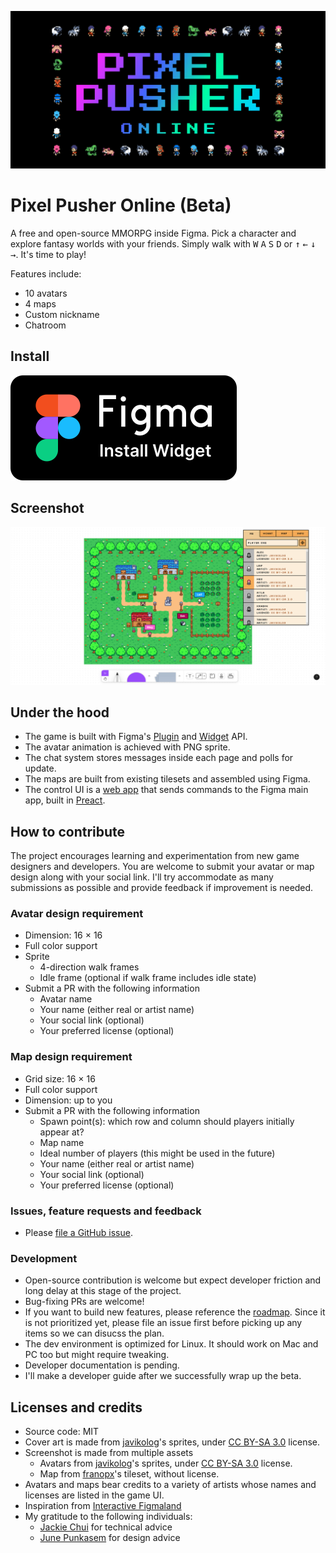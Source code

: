 ![Pixel Pusher Logo](/design/cover.png)

# Pixel Pusher Online (Beta)

A free and open-source MMORPG inside Figma. Pick a character and explore fantasy worlds with your friends. Simply walk with <kbd>W</kbd> <kbd>A</kbd> <kbd>S</kbd> <kbd>D</kbd> or <kbd >↑</kbd> <kbd >←</kbd> <kbd >↓</kbd> <kbd >→</kbd>. It's time to play!

Features include:

- 10 avatars
- 4 maps
- Custom nickname
- Chatroom

## Install

[![Install widget from Figma](/design/install-badge.svg)](<https://www.figma.com/community/widget/1142531655223087736/Pixel-Pusher-Online-(Beta)>)

## Screenshot

![Gameplay screenshot](/design/screenshot.png)

## Under the hood

- The game is built with Figma's [Plugin](https://www.figma.com/plugin-docs/) and [Widget](https://www.figma.com/widget-docs/) API.
- The avatar animation is achieved with PNG sprite.
- The chat system stores messages inside each page and polls for update.
- The maps are built from existing tilesets and assembled using Figma.
- The control UI is a [web app](https://chuanqisun.github.io/pixel-pusher-online/) that sends commands to the Figma main app, built in [Preact](https://preactjs.com/).

## How to contribute

The project encourages learning and experimentation from new game designers and developers. You are welcome to submit your avatar or map design along with your social link. I'll try accommodate as many submissions as possible and provide feedback if improvement is needed.

### Avatar design requirement

- Dimension: 16 × 16
- Full color support
- Sprite
  - 4-direction walk frames
  - Idle frame (optional if walk frame includes idle state)
- Submit a PR with the following information
  - Avatar name
  - Your name (either real or artist name)
  - Your social link (optional)
  - Your preferred license (optional)

### Map design requirement

- Grid size: 16 × 16
- Full color support
- Dimension: up to you
- Submit a PR with the following information
  - Spawn point(s): which row and column should players initially appear at?
  - Map name
  - Ideal number of players (this might be used in the future)
  - Your name (either real or artist name)
  - Your social link (optional)
  - Your preferred license (optional)


### Issues, feature requests and feedback

- Please [file a GitHub issue](https://github.com/chuanqisun/pixel-pusher-online/issues/new).

### Development

- Open-source contribution is welcome but expect developer friction and long delay at this stage of the project.
- Bug-fixing PRs are welcome!
- If you want to build new features, please reference the [roadmap](https://github.com/chuanqisun/pixel-pusher-online/blob/master/ROADMAP.md). Since it is not prioritized yet, please file an issue first before picking up any items so we can disucss the plan.
- The dev environment is optimized for Linux. It should work on Mac and PC too but might require tweaking.
- Developer documentation is pending.
- I'll make a developer guide after we successfully wrap up the beta.

## Licenses and credits

- Source code: MIT
- Cover art is made from [javikolog](https://route1rodent.itch.io/)'s sprites, under [CC BY-SA 3.0](https://creativecommons.org/licenses/by-sa/3.0/) license.
- Screenshot is made from multiple assets
  - Avatars from [javikolog](https://route1rodent.itch.io/)'s sprites, under [CC BY-SA 3.0](https://creativecommons.org/licenses/by-sa/3.0/) license.
  - Map from [franopx](https://franopx.itch.io/)'s tileset, without license.
- Avatars and maps bear credits to a variety of artists whose names and licenses are listed in the game UI.
- Inspiration from [Interactive Figmaland](https://www.figma.com/community/file/1118658708951135857)
- My gratitude to the following individuals:
  - [Jackie Chui](https://www.linkedin.com/in/jackiechui/) for technical advice
  - [June Punkasem](https://junethanaon.com/) for design advice
